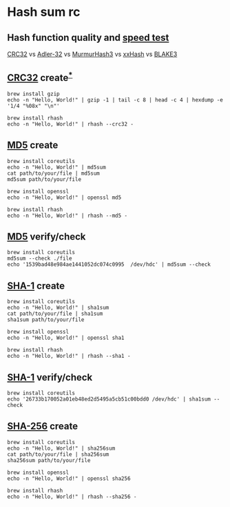 # Hash sum rc

## Hash function quality and [speed test][]

[CRC32][] vs [Adler-32][] vs [MurmurHash3][] vs [xxHash][] vs [BLAKE3][]

[adler-32]: https://github.com/madler/zlib
[blake3]: https://github.com/blake3-team/blake3
[crc32]: https://en.wikipedia.org/wiki/Cyclic_redundancy_check
[murmurhash3]: https://github.com/aappleby/smhasher
[speed test]: https://github.com/rurban/smhasher
[xxhash]: https://github.com/cyan4973/xxhash

## [CRC32][] create<sup>[*][crc32.online]</sup>

    brew install gzip 
    echo -n "Hello, World!" | gzip -1 | tail -c 8 | head -c 4 | hexdump -e '1/4 "%08x" "\n"'

    brew install rhash
    echo -n "Hello, World!" | rhash --crc32 -

[crc32.online]: https://crc32.online

## [MD5][] create

    brew install coreutils
    echo -n "Hello, World!" | md5sum
    cat path/to/your/file | md5sum
    md5sum path/to/your/file

    brew install openssl
    echo -n "Hello, World!" | openssl md5

    brew install rhash
    echo -n "Hello, World!" | rhash --md5 -

[md5]: https://en.wikipedia.org/wiki/MD5

## [MD5][] verify/check

    brew install coreutils
    md5sum --check ./file
    echo '1539bad48e984ae1441052dc074c0995  /dev/hdc' | md5sum --check

## [SHA-1][] create

    brew install coreutils
    echo -n "Hello, World!" | sha1sum
    cat path/to/your/file | sha1sum
    sha1sum path/to/your/file

    brew install openssl
    echo -n "Hello, World!" | openssl sha1

    brew install rhash
    echo -n "Hello, World!" | rhash --sha1 -

[sha-1]: https://en.wikipedia.org/wiki/SHA-1

## [SHA-1][] verify/check

    brew install coreutils
    echo '26733b170052a01eb48ed2d5495a5cb51c00bdd0 /dev/hdc' | sha1sum --check

## [SHA-256][] create

    brew install coreutils
    echo -n "Hello, World!" | sha256sum
    cat path/to/your/file | sha256sum
    sha256sum path/to/your/file

    brew install openssl
    echo -n "Hello, World!" | openssl sha256

    brew install rhash
    echo -n "Hello, World!" | rhash --sha256 -

[sha-256]: https://en.wikipedia.org/wiki/SHA-2
